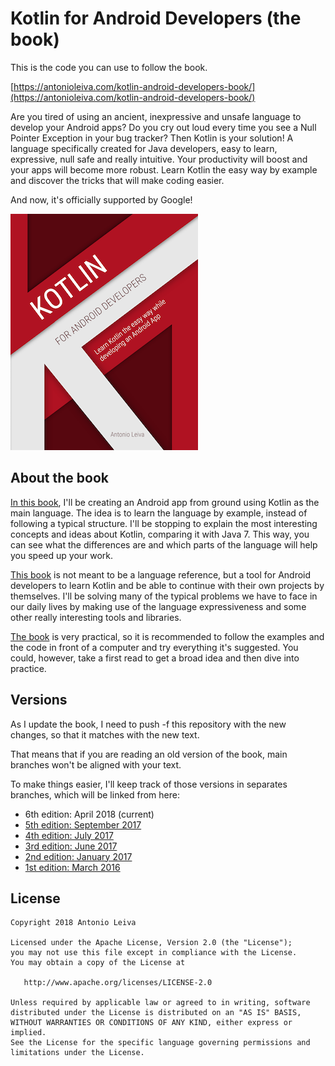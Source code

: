 # Kotlin for Android Developers (the book)

This is the code you can use to follow the book.

[https://antonioleiva.com/kotlin-android-developers-book/](https://antonioleiva.com/kotlin-android-developers-book/)

Are you tired of using an ancient, inexpressive and unsafe language to develop your Android apps? Do you cry out loud every time you see a Null Pointer Exception in your bug tracker? Then Kotlin is your solution! A language specifically created for Java developers, easy to learn, expressive, null safe and really intuitive. Your productivity will boost and your apps will become more robust. Learn Kotlin the easy way by example and discover the tricks that will make coding easier.

And now, it's officially supported by Google!

![Kotlin for Android Developers cover](art/kotlin-android-developers.png?raw=true)

## About the book

[In this book](https://antonioleiva.com/kotlin-android-developers-book/), I'll be creating an Android app from ground using Kotlin as the main language. The idea is to learn the language by example, instead of following a typical structure. I'll be stopping to explain the most interesting concepts and ideas about Kotlin, comparing it with Java 7. This way, you can see what the differences are and which parts of the language will help you speed up your work.

[This book](https://antonioleiva.com/kotlin-android-developers-book/) is not meant to be a language reference, but a tool for Android developers to learn Kotlin and be able to continue with their own projects by themselves. I'll be solving many of the typical problems we have to face in our daily lives by making use of the language expressiveness and some other really interesting tools and libraries.

[The book](https://antonioleiva.com/kotlin-android-developers-book/) is very practical, so it is recommended to follow the examples and the code in front of a computer and try everything it's suggested. You could, however, take a first read to get a broad idea and then dive into practice.

## Versions

As I update the book, I need to push -f this repository with the new changes, so that it matches with the new text.

That means that if you are reading an old version of the book, main branches won't be aligned with your text.

To make things easier, I'll keep track of those versions in separates branches, which will be linked from here:

- 6th edition: April 2018 (current)
- [5th edition: September 2017](https://github.com/antoniolg/Kotlin-for-Android-Developers/tree/master-september-2017)
- [4th edition: July 2017](https://github.com/antoniolg/Kotlin-for-Android-Developers/tree/master-july-2017)
- [3rd edition: June 2017](https://github.com/antoniolg/Kotlin-for-Android-Developers/tree/master-june-2017)
- [2nd edition: January 2017](https://github.com/antoniolg/Kotlin-for-Android-Developers/tree/master-january-2017)
- [1st edition: March 2016](https://github.com/antoniolg/Kotlin-for-Android-Developers/tree/master-march-2016)

## License

    Copyright 2018 Antonio Leiva

    Licensed under the Apache License, Version 2.0 (the "License");
    you may not use this file except in compliance with the License.
    You may obtain a copy of the License at

       http://www.apache.org/licenses/LICENSE-2.0

    Unless required by applicable law or agreed to in writing, software
    distributed under the License is distributed on an "AS IS" BASIS,
    WITHOUT WARRANTIES OR CONDITIONS OF ANY KIND, either express or implied.
    See the License for the specific language governing permissions and
    limitations under the License.